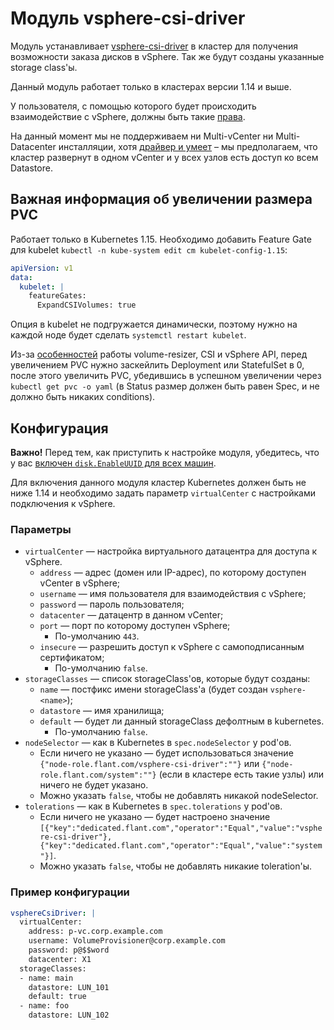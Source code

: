 Модуль vsphere-csi-driver
=======

Модуль устанавливает [vsphere-csi-driver](https://github.com/kubernetes-sigs/vsphere-csi-driver) в кластер для получения возможности заказа дисков в vSphere.
Так же будут созданы указанные storage class'ы.

Данный модуль работает только в кластерах версии 1.14 и выше.

У пользователя, с помощью которого будет происходить взаимодействие с vSphere, должны быть такие [права](https://vmware.github.io/vsphere-storage-for-kubernetes/documentation/vcp-roles.html#dynamic-provisioning).

На данный момент мы не поддерживаем ни Multi-vCenter ни Multi-Datacenter инсталляции, хотя [драйвер и умеет](https://github.com/kubernetes-sigs/vsphere-csi-driver/blob/v0.2.0/docs/deploying_ccm_and_csi_with_multi_dc_vc_aka_zones.md) – мы предполагаем, что кластер развернут в одном vCenter и у всех узлов есть доступ ко всем Datastore.

Важная информация об увеличении размера PVC
-----------------

Работает только в Kubernetes 1.15. Необходимо добавить Feature Gate для kubelet `kubectl -n kube-system edit cm kubelet-config-1.15`:

```yaml
apiVersion: v1
data:
  kubelet: |
    featureGates:
      ExpandCSIVolumes: true
```

Опция в kubelet не подгружается динамически, поэтому нужно на каждой ноде будет сделать `systemctl restart kubelet`.

Из-за [особенностей](https://github.com/kubernetes-csi/external-resizer/issues/44) работы volume-resizer, CSI и vSphere API, перед увеличением PVC нужно заскейлить Deployment или StatefulSet в 0, после этого увеличить PVC, убедившись в успешном увеличении через `kubectl get pvc -o yaml` (в Status размер должен быть равен Spec, и не должно быть никаких conditions).

Конфигурация
------------

**Важно!** Перед тем, как приступить к настройке модуля, убедитесь, что у вас [включен `disk.EnableUUID` для всех машин](docs/disk_uuid.md).

Для включения данного модуля кластер Kubernetes должен быть не ниже 1.14 и необходимо задать параметр `virtualCenter` с настройками подключения к vSphere.

### Параметры

* `virtualCenter` — настройка виртуального датацентра для доступа к vSphere.
  * `address` — адрес (домен или IP-адрес), по которому доступен vCenter в vSphere;
  * `username` — имя пользователя для взаимодействия с vSphere;
  * `password` — пароль пользователя;
  * `datacenter` — датацентр в данном vCenter;
  * `port` — порт по которому доступен vSphere;
    * По-умолчанию `443`.
  * `insecure` — разрешить доступ к vSphere с самоподписанным сертификатом;
    * По-умолчанию `false`.
* `storageClasses` — список storageClass'ов, которые будут созданы:
  * `name` — постфикс имени storageClass'а (будет создан `vsphere-<name>`);
  * `datastore` — имя хранилища;
  * `default` — будет ли данный storageClass дефолтным в kubernetes.
    * По-умолчанию `false`.
* `nodeSelector` — как в Kubernetes в `spec.nodeSelector` у pod'ов.
    * Если ничего не указано — будет использоваться значение `{"node-role.flant.com/vsphere-csi-driver":""}` или `{"node-role.flant.com/system":""}` (если в кластере есть такие узлы) или ничего не будет указано.
    * Можно указать `false`, чтобы не добавлять никакой nodeSelector.
* `tolerations` — как в Kubernetes в `spec.tolerations` у pod'ов.
    * Если ничего не указано — будет настроено значение `[{"key":"dedicated.flant.com","operator":"Equal","value":"vsphere-csi-driver"},{"key":"dedicated.flant.com","operator":"Equal","value":"system"}]`.
    * Можно указать `false`, чтобы не добавлять никакие toleration'ы.

### Пример конфигурации

```yaml
vsphereCsiDriver: |
  virtualCenter:
    address: p-vc.corp.example.com
    username: VolumeProvisioner@corp.example.com
    password: p@$$word
    datacenter: X1
  storageClasses:
  - name: main
    datastore: LUN_101
    default: true
  - name: foo
    datastore: LUN_102
```
